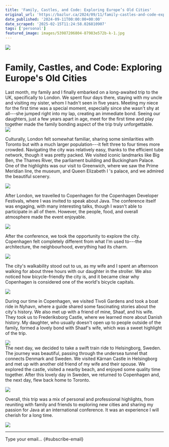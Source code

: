 ```yaml
---
title: 'Family, Castles, and Code: Exploring Europe’s Old Cities'
original_url: 'https://bazlur.ca/2024/09/11/family-castles-and-code-exploring-europes-old-cities/'
date_published: '2024-09-11T00:00:00+00:00'
date_scraped: '2025-02-15T11:24:58.026810907'
tags: ['personal']
featured_image: images/53987206804-87983e572b-k-1.jpg
---
```


![](images/53987206804-87983e572b-k-1.jpg)

Family, Castles, and Code: Exploring Europe's Old Cities
========================================================

Last month, my family and I finally embarked on a long-awaited trip to the UK, specifically to London. We spent four days there, staying with my uncle and visiting my sister, whom I hadn't seen in five years. Meeting my niece for the first time was a special moment, especially since she wasn't shy at all---she jumped right into my lap, creating an immediate bond. Seeing our daughters, just a few years apart in age, meet for the first time and play together made the family bonding aspect of the trip truly unforgettable.  
![](images/image-5.png)

Culturally, London felt somewhat familiar, sharing some similarities with Toronto but with a much larger population---it felt three to four times more crowded. Navigating the city was relatively easy, thanks to the efficient tube network, though it was pretty packed. We visited iconic landmarks like Big Ben, the Thames River, the parliament building and Buckingham Palace. One of the highlights was our visit to Greenwich, where we saw the Prime Meridian line, the museum, and Queen Elizabeth I 's palace, and we admired the beautiful scenery.

![](images/image-6.png)

After London, we travelled to Copenhagen for the Copenhagen Developer Festivals, where I was invited to speak about Java. The conference itself was engaging, with many interesting talks, though I wasn't able to participate in all of them. However, the people, food, and overall atmosphere made the event enjoyable.

![](images/53985990667-e07ef1fd59-o.jpg)

After the conference, we took the opportunity to explore the city. Copenhagen felt completely different from what I'm used to---the architecture, the neighbourhood, everything had its charm.

![](images/image-2.png)

The city's walkability stood out to us, as my wife and I spent an afternoon walking for about three hours with our daughter in the stroller. We also noticed how bicycle-friendly the city is, and it became clear why Copenhagen is considered one of the world's bicycle capitals.

![](images/image-7-1.png)

During our time in Copenhagen, we visited Tivoli Gardens and took a boat ride in Nyhavn, where a guide shared some fascinating stories about the city's history. We also met up with a friend of mine, Shaaf, and his wife. They took us to Frederiksborg Castle, where we learned more about Danish history. My daughter, who usually doesn't open up to people outside of the family, formed a lovely bond with Shaaf's wife, which was a sweet highlight of the trip.

![](images/image-10.png)  
The next day, we decided to take a swift train ride to Helsingborg, Sweden. The journey was beautiful, passing through the undersea tunnel that connects Denmark and Sweden. We visited Kärnan Castle in Helsingborg and met up with another old friend of my wife and their spouse. We explored the castle, visited a nearby beach, and enjoyed some quality time together. After this lovely day in Sweden, we returned to Copenhagen and, the next day, flew back home to Toronto.

![](images/image-9.png)

Overall, this trip was a mix of personal and professional highlights, from reuniting with family and friends to exploring new cities and sharing my passion for Java at an international conference. It was an experience I will cherish for a long time.

![](images/img-9484-scaled.jpg)  

*** ** * ** ***

Type your email... {#subscribe-email}

